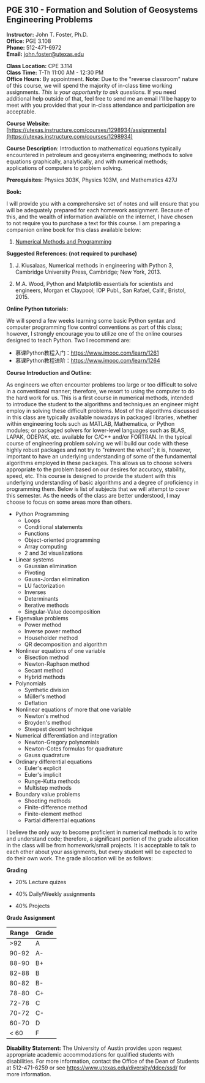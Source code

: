 ## PGE 310 - Formation and Solution of Geosystems Engineering Problems


**Instructor:** John T. Foster, Ph.D.  
**Office:** PGE 3.108  
**Phone:** 512-471-6972  
**Email:** [john.foster@utexas.edu](mailto:john.foster@.utexas.edu)  

**Class Location:** CPE 3.114  
**Class Time:** T-Th 11:00 AM - 12:30 PM  
**Office Hours:** By appointment.  **Note:**  Due to the "reverse classroom" nature of this course, we will spend the majority of in-class time working assignments.  *This is your opportunity to ask questions.*  If you need additional help outside of that, feel free to send me an email I'll be happy to meet with you provided that your in-class attendance and participation are acceptable. 


**Course Website:** [https://utexas.instructure.com/courses/1298934/assignments](https://utexas.instructure.com/courses/1298934) 

**Course Description**: Introduction to mathematical equations typically encountered in petroleum and geosystems engineering; methods to solve equations graphically, analytically, and with numerical methods; applications of computers to problem solving. 

**Prerequisites:** Physics 303K, Physics 103M, and Mathematics 427J

**Book:** 

I will provide you with a comprehensive set of notes and will ensure that you will be adequately prepared for each homework assignment.  Because of this, and the wealth of information available on the internet, I have chosen to not require you to purchase a text for this course.  I am preparing a companion online book for this class available below:

1. [Numerical Methods and Programming](https://johnfoster.pge.utexas.edu/numerical-methods-book)

**Suggested References: (not required to purchase)**

1. J. Kiusalaas, Numerical methods in engineering with Python 3, Cambridge University Press, Cambridge; New York, 2013.

1. M.A. Wood, Python and Matplotlib essentials for scientists and engineers, Morgan et Claypool; IOP Publ., San Rafael, Calif.; Bristol, 2015.

**Online Python tutorials:**

We will spend a few weeks learning some basic Python syntax and computer programming flow control conventions as part of this class; however, I strongly encourage you to utilize one of the online courses designed to teach Python.  Two I recommend are:

* 慕课Python教程入门：https://www.imooc.com/learn/1261
* 慕课Python教程进阶：https://www.imooc.com/learn/1264

**Course Introduction and Outline:**

As engineers we often encounter problems too large or too difficult to solve in a conventional manner;  therefore, we resort to using the computer to do the hard work for us.  This is a first course in numerical methods, intended to introduce the student to the algorithms and techniques an engineer might employ in solving these difficult problems.  Most of the algorithms discussed in this class are typically available nowadays in packaged libraries, whether within engineering tools such as MATLAB, Mathematica,  or Python modules; or packaged solvers for lower-level languages such as BLAS, LAPAK, ODEPAK, etc. available for C/C++ and/or FORTRAN.  In the typical course of engineering problem solving we will build our code with these highly robust packages and  not try to "reinvent the wheel"; it is, however, important to have an underlying understanding of some of the fundamental algorithms employed in these packages.  This allows us to choose solvers appropriate to the problem based on our desires for accuracy, stability, speed, etc.  This course is designed to provide the student with this underlying understanding of basic algorithms and a degree of proficiency in programming them.  Below is list of subjects that we will attempt to cover this semester.  As the needs of the class are better understood, I may choose to focus on some areas more than others.

* Python Programming
  + Loops
  + Conditional statements
  + Functions
  + Object-oriented programming
  + Array computing
  + 2 and 3d visualizations
* Linear systems
  + Gaussian elimination
  + Pivoting
  + Gauss-Jordan elimination
  + LU factorization
  + Inverses
  + Determinants
  + Iterative methods
  + Singular-Value decomposition
* Eigenvalue problems
  + Power method
  + Inverse power method
  + Householder method
  + QR decomposition and algorithm
* Nonlinear equations of one variable
  + Bisection method
  + Newton-Raphson method
  + Secant method
  + Hybrid methods
* Polynomials
  + Synthetic division
  + Müller's method
  + Deflation
* Nonlinear equations of more that one variable
  + Newton's method
  + Broyden's method
  + Steepest decent technique
* Numerical differentiation and integration
  + Newton-Gregory polynomials
  + Newton-Cotes formulas for quadrature
  + Gauss quadrature
* Ordinary differential equations
  + Euler's explicit
  + Euler's implicit
  + Runge-Kutta methods
  + Multistep methods
* Boundary value problems
  + Shooting methods
  + Finite-difference method
  + Finite-element method
  + Partial differential equations

I believe the only way to become proficient in numerical methods is to write and understand code; therefore, a significant portion of the grade allocation in the class will be from homework/small projects.  It is acceptable to talk to each other about your assignments, but every student will be expected to do their own work.  The grade allocation will be as follows:

**Grading**

 * 20% Lecture quizes

 * 40% Daily/Weekly assignments

 * 40% Projects


**Grade Assignment**

|Range|Grade|
|-|-|
|>92| A  |
|90-92| A-  |
|88-90| B+  |
|82-88| B  |
|80-82| B-  |
|78-80| C+  |
|72-78| C  |
|70-72| C-  |
|60-70| D  |
|< 60| F  |  


**Disability Statement:** The University of Austin provides upon request appropriate academic accommodations for qualified students with disabilities. For more information, contact the Office of the Dean of Students at 512-471-6259 or see <a href="https://www.utexas.edu/diversity/ddce/ssd/" target="_blank">https://www.utexas.edu/diversity/ddce/ssd/</a> for more information.
